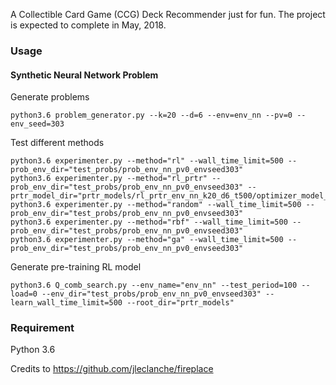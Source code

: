 

A Collectible Card Game (CCG) Deck Recommender just for fun. The project is expected to complete in May, 2018.



### Usage

#### Synthetic Neural Network Problem
Generate problems
```
python3.6 problem_generator.py --k=20 --d=6 --env=env_nn --pv=0 --env_seed=303
```
Test different methods
```
python3.6 experimenter.py --method="rl" --wall_time_limit=500 --prob_env_dir="test_probs/prob_env_nn_pv0_envseed303"
python3.6 experimenter.py --method="rl_prtr" --prob_env_dir="test_probs/prob_env_nn_pv0_envseed303" --prtr_model_dir="prtr_models/rl_prtr_env_nn_k20_d6_t500/optimizer_model_fixedxoFalse/qlearning"
python3.6 experimenter.py --method="random" --wall_time_limit=500 --prob_env_dir="test_probs/prob_env_nn_pv0_envseed303"
python3.6 experimenter.py --method="rbf" --wall_time_limit=500 --prob_env_dir="test_probs/prob_env_nn_pv0_envseed303"
python3.6 experimenter.py --method="ga" --wall_time_limit=500 --prob_env_dir="test_probs/prob_env_nn_pv0_envseed303"
```
Generate pre-training RL model
```
python3.6 Q_comb_search.py --env_name="env_nn" --test_period=100 --load=0 --env_dir="test_probs/prob_env_nn_pv0_envseed303" --learn_wall_time_limit=500 --root_dir="prtr_models"
```

### Requirement

Python 3.6


Credits to https://github.com/jleclanche/fireplace
